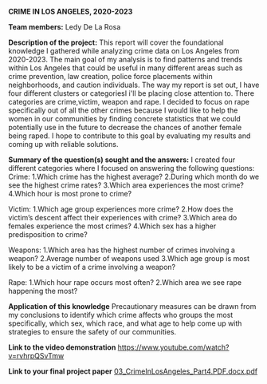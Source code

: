 **CRIME IN LOS ANGELES, 2020-2023**

**Team members:** Ledy De La Rosa 

**Description of the project:** 
This report will cover the foundational knowledge I gathered while analyzing crime data on Los Angeles from 2020-2023. The main goal of my analysis is to find patterns and trends within Los Angeles that could be useful in many different areas such as crime prevention, law creation, police force placements within neighborhoods, and caution  individuals. The way my report is set out, I have four different clusters or categoriesI i'll be placing close attention to. There categories are crime,victim, weapon and rape. I decided to focus on rape specifically out of all the other crimes because I would like to help the women in our communities by finding concrete statistics that we could potentially use in the future to decrease the chances of another female being raped. I hope to contribute to this goal by evaluating my results and coming up with reliable solutions. 

**Summary of the question(s) sought and the answers:** 
I created four different categories where I focused on answering the following questions: 
Crime: 
1.Which crime has the highest average?
2.During which month do we see the highest crime rates? 
3.Which area experiences the most crime? 
4.Which hour is most prone to crime?

Victim: 
1.Which age group experiences more crime?
2.How does the victim’s descent affect their experiences with crime?
3.Which area do females experience the most crimes? 
4.Which sex has a higher predisposition to crime?

Weapons:
1.Which area has the highest number of crimes involving a weapon?
2.Average number of weapons used 
3.Which age group is most likely to be a victim of a crime involving a weapon? 

Rape:
1.Which hour rape occurs most often?
2.Which area we see rape happening the most?

**Application of this knowledge**
Precautionary measures can be drawn from my conclusions to identify which crime affects who groups the most specifically, which sex, which race, and what age to help come up with strategies to ensure the safety of our communities. 


**Link to the video demonstration**
https://www.youtube.com/watch?v=rvhrpQSvTmw


**Link to your final project paper**
[03_CrimeInLosAngeles_Part4.PDF.docx.pdf](https://github.com/user-attachments/files/16557881/03_CrimeInLosAngeles_Part4.PDF.docx.pdf)




